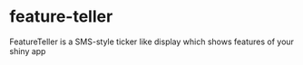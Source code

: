 feature-teller
==============

FeatureTeller is a SMS-style ticker like display which shows features of your shiny app